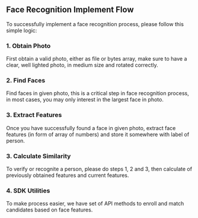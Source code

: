 ## Face Recognition Implement Flow

To successfully implement a face recognition process, please follow this simple logic:

### 1. Obtain Photo
First obtain a valid photo, either as file or bytes array, make sure to have a clear, well lighted photo, in medium size and rotated correctly.

### 2. Find Faces
Find faces in given photo, this is a critical step in face recognition process, in most cases, you may only interest in the largest face in photo.

### 3. Extract Features
Once you have successfully found a face in given photo, extract face features (in form of array of numbers) and store it somewhere with label of person.

### 3. Calculate Similarity
To verify or recognite a person, please do steps 1, 2 and 3, then calculate of previously obtained features and current features. 

### 4. SDK Utilities
To make process easier, we have set of API methods to enroll and match candidates based on face features.
